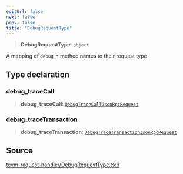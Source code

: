 ```yaml
---
editUrl: false
next: false
prev: false
title: "DebugRequestType"
---
```


> **DebugRequestType**: `object`

A mapping of `debug_*` method names to their request type

## Type declaration

### debug\_traceCall

> **debug\_traceCall**: [`DebugTraceCallJsonRpcRequest`](/reference/tevm/procedures-types/type-aliases/debugtracecalljsonrpcrequest/)

### debug\_traceTransaction

> **debug\_traceTransaction**: [`DebugTraceTransactionJsonRpcRequest`](/reference/tevm/procedures-types/type-aliases/debugtracetransactionjsonrpcrequest/)

## Source

[tevm-request-handler/DebugRequestType.ts:9](https://github.com/evmts/tevm-monorepo/blob/main/packages/procedures-types/src/tevm-request-handler/DebugRequestType.ts#L9)
